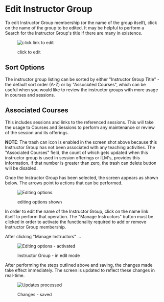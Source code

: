 # Edit Instructor Group

To edit Instructor Group membership (or the name of the group itself), click on the name of the group to be edited. It may be helpful to perform a Search for the Instructor Group's title if there are many in existence.

<figure>
    <img src="../images/instructor_groups_all_images/click_to_edit.png" 
    alt="click link to edit">
    <figcaption>
        <p>click to edit</p>
    </figcaption>
</figure>

## Sort Options

The instructor group listing can be sorted by either "Instructor Group Title" - the default sort order (A-Z) or by "Associated Courses", which can be useful when you would like to review the instructor groups with more usage in courses and sessions.

## Associated Courses 

This includes sessions and links to the referenced sessions. This will take the usage to Courses and Sessions to perform any maintenance or review of the session and its offerings.

**NOTE**: The trash can icon is enabled in the screen shot above because this Instructor Group has not been associated with any teaching activities. The "Associated Courses" field, the count of which gets updated when this instructor group is used in session offerings or ILM's, provides this information. If that number is greater than zero, the trash can delete button will be disabled.

Once the Instructor Group has been selected, the screen appears as shown below. The arrows point to actions that can be performed.

<figure>
    <img src="../images/instructor_groups_all_images/editing_options_shown.png" 
    alt="Editing options">
    <figcaption>
        <p>editing options shown</p>
    </figcaption>
</figure>

In order to edit the name of the Instructor Group, click on the name link itself to perform that operation. The "Manage Instructors" button must be clicked in order to activate the functionality required to add or remove Instructor Group membership.

After clicking "Manage Instructors" ...

<figure>
    <img src="../images/instructor_groups_all_images/editing_options_activated.png" 
    alt="Editing options - activated">
    <figcaption>
        <p>Instructor Group - in edit mode</p>
    </figcaption>
</figure>

After performing the steps outlined above and saving, the changes made take effect immediately. The screen is updated to reflect these changes in real-time.

<figure>
    <img src="../images/instructor_groups_all_images/instructor_group_saved.png" alt="Updates processed">
    <figcaption>
        <p>Changes - saved</p>
    </figcaption>
</figure>
